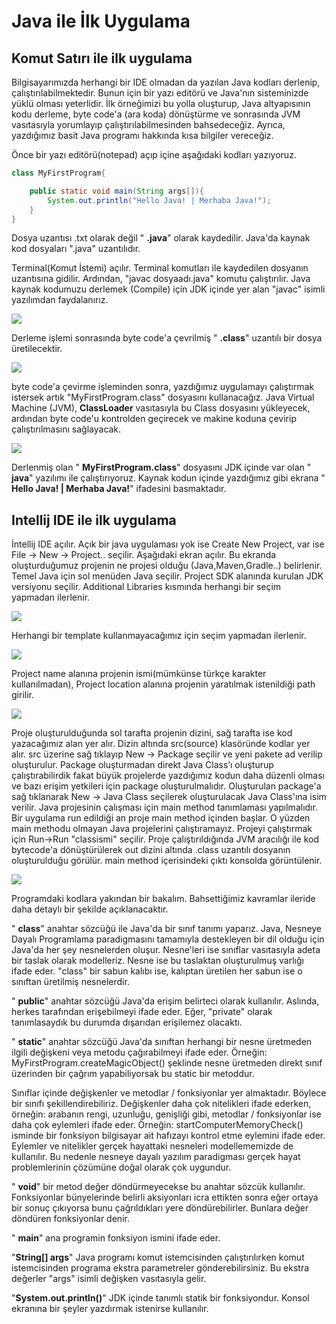 # Java ile İlk Uygulama

## Komut Satırı ile ilk uygulama

Bilgisayarımızda herhangi bir IDE olmadan da yazılan Java kodları derlenip, çalıştırılabilmektedir. Bunun için bir yazı editörü ve Java&#39;nın sisteminizde yüklü olması yeterlidir. İlk örneğimizi bu yolla oluşturup, Java altyapısının kodu derleme, byte code&#39;a (ara koda) dönüştürme ve sonrasında JVM vasıtasıyla yorumlayıp çalıştırılabilmesinden bahsedeceğiz. Ayrıca, yazdığımız basit Java programı hakkında kısa bilgiler vereceğiz.

Önce bir yazı editörü(notepad) açıp içine aşağıdaki kodları yazıyoruz.



```java
class MyFirstProgram{

    public static void main(String args[]){
    	System.out.println("Hello Java! | Merhaba Java!");
    }
}
```



Dosya uzantısı .txt olarak değil &quot; **.java**&quot; olarak kaydedilir. Java&#39;da kaynak kod dosyaları &quot;.java&quot; uzantılıdır.

Terminal(Komut İstemi) açılır. Terminal komutları ile kaydedilen dosyanın uzantısına gidilir. Ardından, "javac dosyaadı.java" komutu çalıştırılır. Java kaynak kodumuzu derlemek (Compile) için JDK içinde yer alan &quot;javac&quot; isimli yazılımdan faydalanırız.

![](figures/hello_world_1.png)

Derleme işlemi sonrasında byte code&#39;a çevrilmiş &quot; **.class**&quot; uzantılı bir dosya üretilecektir.

![](figures/hello_world_2.png)

byte code&#39;a çevirme işleminden sonra, yazdığımız uygulamayı çalıştırmak istersek artık &quot;MyFirstProgram.class&quot; dosyasını kullanacağız. Java Virtual Machine (JVM), **ClassLoader** vasıtasıyla bu Class dosyasını yükleyecek, ardından byte code&#39;u kontrolden geçirecek ve makine koduna çevirip çalıştırılmasını sağlayacak.

![](figures/hello_world_3.png)

Derlenmiş olan &quot; **MyFirstProgram.class**&quot; dosyasını JDK içinde var olan &quot; **java**&quot; yazılımı ile çalıştırıyoruz. Kaynak kodun içinde yazdığımız gibi ekrana &quot; **Hello Java! | Merhaba Java!**&quot; ifadesini basmaktadır.

## Intellij IDE ile ilk uygulama

İntellij IDE açılır. Açık bir java uygulaması yok ise Create New Project, var ise File -> New -> Project.. seçilir. Aşağıdaki ekran açılır. Bu ekranda oluşturduğumuz projenin ne projesi olduğu (Java,Maven,Gradle..) belirlenir. Temel Java için sol menüden Java seçilir. Project SDK alanında kurulan JDK versiyonu seçilir. Additional Libraries kısmında herhangi bir seçim yapmadan ilerlenir.

![](figures/hello_world_4.png)

Herhangi bir template kullanmayacağımız için seçim yapmadan ilerlenir.

![](figures/hello_world_5.png)

Project name alanına projenin ismi(mümkünse türkçe karakter kullanılmadan), Project location alanına projenin yaratılmak istenildiği path girilir.

![](figures/hello_world.png)

Proje oluşturulduğunda sol tarafta projenin dizini, sağ tarafta ise kod yazacağımız alan yer alır. Dizin altında src(source) klasöründe kodlar yer alır. src üzerine sağ tıklayıp New -> Package seçilir ve yeni pakete ad verilip oluşturulur. Package oluşturmadan direkt Java Class’ı oluşturup çalıştırabilirdik fakat büyük projelerde yazdığımız kodun daha düzenli olması ve bazı erişim yetkileri için package oluşturulmalıdır. Oluşturulan package'a sağ tıklanarak New -> Java Class seçilerek oluşturulacak Java Class'ına isim verilir. Java projesinin çalışması için main method tanımlaması yapılmalıdır. Bir uygulama run edildiği an proje main method içinden başlar. O yüzden main methodu olmayan Java projelerini çalıştıramayız. Projeyi çalıştırmak için Run->Run "classismi" seçilir. Proje çalıştırıldığında JVM aracılığı ile kod bytecode'a dönüştürülerek out dizini altında .class uzantılı dosyanın oluşturulduğu görülür. main method içerisindeki çıktı konsolda görüntülenir.

![](figures/hello_world_10.png)


Programdaki kodlara yakından bir bakalım. Bahsettiğimiz kavramlar ileride daha detaylı bir şekilde açıklanacaktır.

&quot; **class**&quot; anahtar sözcüğü ile Java&#39;da bir sınıf tanımı yaparız. Java, Nesneye Dayalı Programlama paradigmasını tamamıyla destekleyen bir dil olduğu için Java&#39;da her şey nesnelerden oluşur. Nesne&#39;leri ise sınıflar vasıtasıyla adeta bir taslak olarak modelleriz. Nesne ise bu taslaktan oluşturulmuş varlığı ifade eder. &quot;class&quot; bir sabun kalıbı ise, kalıptan üretilen her sabun ise o sınıftan üretilmiş nesnelerdir.

&quot; **public**&quot; anahtar sözcüğü Java&#39;da erişim belirteci olarak kullanılır. Aslında, herkes tarafından erişebilmeyi ifade eder. Eğer, &quot;private&quot; olarak tanımlasaydık bu durumda dışarıdan erişilemez olacaktı.

&quot; **static**&quot; anahtar sözcüğü Java&#39;da sınıftan herhangi bir nesne üretmeden ilgili değişkeni veya metodu çağırabilmeyi ifade eder. Örneğin: MyFirstProgram.createMagicObject() şeklinde nesne üretmeden direkt sınıf üzerinden bir çağrım yapabiliyorsak bu static bir metoddur.

Sınıflar içinde değişkenler ve metodlar / fonksiyonlar yer almaktadır. Böylece bir sınıfı şekillendirebiliriz. Değişkenler daha çok nitelikleri ifade ederken, örneğin: arabanın rengi, uzunluğu, genişliği gibi, metodlar / fonksiyonlar ise daha çok eylemleri ifade eder. Örneğin: startComputerMemoryCheck() isminde bir fonksiyon bilgisayar ait hafızayı kontrol etme eylemini ifade eder. Eylemler ve nitelikler gerçek hayattaki nesneleri modellememizde de kullanılır. Bu nedenle nesneye dayalı yazılım paradigması gerçek hayat problemlerinin çözümüne doğal olarak çok uygundur.

&quot; **void**&quot; bir metod değer döndürmeyecekse bu anahtar sözcük kullanılır. Fonksiyonlar bünyelerinde belirli aksiyonları icra ettikten sonra eğer ortaya bir sonuç çıkıyorsa bunu çağrıldıkları yere döndürebilirler. Bunlara değer döndüren fonksiyonlar denir.

&quot; **main**&quot; ana programin fonksiyon ismini ifade eder.

&quot;**String[] args**&quot; Java programı komut istemcisinden çalıştırılırken komut istemcisinden programa ekstra parametreler gönderebilirsiniz. Bu ekstra değerler &quot;args&quot; isimli değişken vasıtasıyla gelir.

&quot;**System.out.println()**&quot; JDK içinde tanımlı statik bir fonksiyondur. Konsol ekranına bir şeyler yazdırmak istenirse kullanılır.